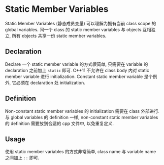 # Static Member Variables

Static Member Variables (静态成员变量) 可以理解为拥有当前 class scope 的 global variables.
同一个 class 的 static member variables 与 objects 互相独立, 所有 objects 共享一份 static member variables.

## Declaration

Declare 一个 static member variable 的方式很简单, 只需要在 variable 的 declaration 之前加上 `static` 即可.
C++11 不允许在 class body 内对 static member variable 进行 initialization.
Constant static member variable 是个例外, 它必须在 declaration 处 initialization.

## Definition

Non-constant static member variables 的 initialization 需要在 class 外部进行.
与 global variables 的 definition 一样, non-constant static member variables 的 definition 需要放到合适的 cpp 文件中, 以免重复定义.

## Usage

使用 static member variables 的方式非常简单, class name 与 variable name 之间加上 `::` 即可.
